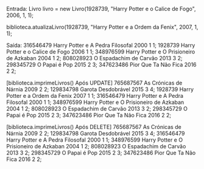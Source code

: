 Entrada:
Livro livro = new Livro(1928739, "Harry Potter e o Calice de Fogo", 2006, 1, 1);

biblioteca.atualizaLivro(1928739, "Harry Potter e a Ordem da Fenix", 2007, 1, 1);

Saída:
316546479 Harry Potter e A Pedra Filosofal 2000 1 1;
1928739 Harry Potter e o Calice de Fogo 2006 1 1;
348976599 Harry Potter e O Prisioneiro de Azkaban 2004 1 2;
808028923 O Espadachim de Carvão 2013 3 2;
298345729 O Papai é Pop 2015 2 3;
347623486 Pior Que Ta Não Fica 2016 2 2;

[biblioteca.imprimeLivros() Após UPDATE]
765687567 As Crónicas de Nárnia 2009 2 2;
129834798 Garota Desdobrável 2015 3 4;
1928739 Harry Potter e a Ordem da Fenix 2007 1 1;
316546479 Harry Potter e A Pedra Filosofal 2000 1 1;
348976599 Harry Potter e O Prisioneiro de Azkaban 2004 1 2;
808028923 O Espadachim de Carvão 2013 3 2;
298345729 O Papai é Pop 2015 2 3;
347623486 Pior Que Ta Não Fica 2016 2 2;

[biblioteca.imprimeLivros() Após DELETE]
765687567 As Crónicas de Nárnia 2009 2 2;
129834798 Garota Desdobrável 2015 3 4;
316546479 Harry Potter e A Pedra Filosofal 2000 1 1;
348976599 Harry Potter e O Prisioneiro de Azkaban 2004 1 2;
808028923 O Espadachim de Carvão 2013 3 2;
298345729 O Papai é Pop 2015 2 3;
347623486 Pior Que Ta Não Fica 2016 2 2;
